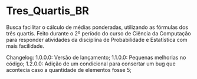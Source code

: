 # Tres_Quartis_BR
 Busca facilitar o cálculo de médias ponderadas, utilizando as fórmulas dos três quartis. Feito durante o 2º período do curso de Ciência da Computação para responder atividades da disciplina de Probabilidade e Estatística com mais facilidade.
 
Changelog:
1.0.0.0: Versão de lançamento;
1.1.0.0: Pequenas melhorias no código;
1.2.0.0: Adição de um condicional para consertar um bug que acontecia caso a quantidade de elementos fosse 5;
